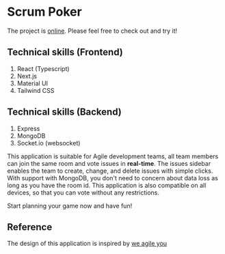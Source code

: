 # Scrum Poker

The project is [online](https://scrum-poker-mu.vercel.app/). Please feel free to check out and try it!

## Technical skills (Frontend)

1. React (Typescript)
2. Next.js
3. Material UI
4. Tailwind CSS

## Technical skills (Backend)

1. Express
2. MongoDB
3. Socket.io (websocket)

This application is suitable for Agile development teams, all team members can join the same room and vote issues in **real-time**. The issues sidebar enables the team to create, change, and delete issues with simple clicks. With support with MongoDB, you don't need to concern about data loss as long as you have the room id. This application is also compatible on all devices, so that you can vote without any restrictions.

Start planning your game now and have fun!

## Reference

The design of this application is inspired by [we agile you](https://planningpokeronline.com/)
